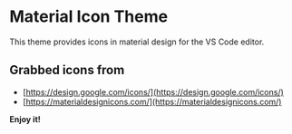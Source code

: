 # Material Icon Theme

This theme provides icons in material design for the VS Code editor.

## Grabbed icons from
* [https://design.google.com/icons/](https://design.google.com/icons/)
* [https://materialdesignicons.com/](https://materialdesignicons.com/)

**Enjoy it!**